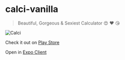 # calci-vanilla

> Beautiful, Gorgeous & Sexiest Calculator 😍 ❤️ 😘

![Calci](https://camo.githubusercontent.com/a80513aba9114970789b90cef832634c748369c6/68747470733a2f2f692e696d6775722e636f6d2f6f4a4e51516b4d2e706e67)

Check it out on [Play Store](https://play.google.com/store/apps/details?id=com.deadcoder0904.calci)

Open in [Expo Client](https://expo.io/@deadcoder0904/calci)
